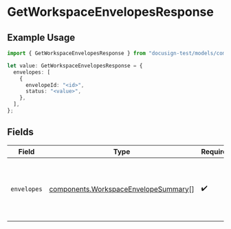 # GetWorkspaceEnvelopesResponse

## Example Usage

```typescript
import { GetWorkspaceEnvelopesResponse } from "docusign-test/models/components";

let value: GetWorkspaceEnvelopesResponse = {
  envelopes: [
    {
      envelopeId: "<id>",
      status: "<value>",
    },
  ],
};
```

## Fields

| Field                                                                                        | Type                                                                                         | Required                                                                                     | Description                                                                                  |
| -------------------------------------------------------------------------------------------- | -------------------------------------------------------------------------------------------- | -------------------------------------------------------------------------------------------- | -------------------------------------------------------------------------------------------- |
| `envelopes`                                                                                  | [components.WorkspaceEnvelopeSummary](../../models/components/workspaceenvelopesummary.md)[] | :heavy_check_mark:                                                                           | The summary list of envelopes associated with the workspace                                  |